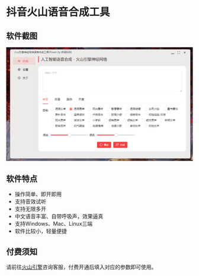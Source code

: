 # 抖音火山语音合成工具

## 软件截图

![](../docs/images/huoshan_tts.png)

## 软件特点

- 操作简单、即开即用
- 支持音效试听
- 支持无限多开
- 中文语音丰富、自带呼吸声，效果逼真
- 支持Windows、Mac、Linux三端
- 软件比较小，轻量便捷
  
## 付费须知

请前往[火山引擎](https://www.volcengine.com/product/voice-tech)咨询客服，付费开通后填入对应的参数即可使用。
